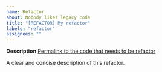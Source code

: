 ```yaml
---
name: Refactor
about: Nobody likes legacy code
title: "[REFACTOR] My refactor"
labels: "refactor"
assignees: ""
---
```


**Description**
[Permalink to the code that needs to be refactor]()

A clear and concise description of this refactor.
